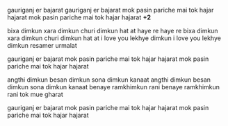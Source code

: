 gauriganj er bajarat
gauriganj er bajarat
mok pasin pariche mai tok hajar hajarat
mok pasin pariche mai tok hajar hajarat **+2**

bixa dimkun xara dimkun churi dimkun hat at
haye re haye re
bixa dimkun xara dimkun churi dimkun hat at
i love you lekhye dimkun
i love you lekhye dimkun
resamer urmalat

gauriganj er bajarat
mok pasin pariche mai tok hajar hajarat
mok pasin pariche mai tok hajar hajarat

angthi dimkun besan dimkun sona dimkun kanaat
angthi dimkun besan dimkun sona dimkun kanaat
benaye ramkhimkun rani
benaye ramkhimkun rani
tok mue gharat

gauriganj er bajarat
mok pasin pariche mai tok hajar hajarat
mok pasin pariche mai tok hajar hajarat



